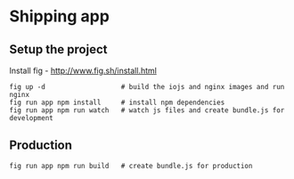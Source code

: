 # Shipping app

## Setup the project

Install fig - http://www.fig.sh/install.html

    fig up -d                   # build the iojs and nginx images and run nginx
    fig run app npm install     # install npm dependencies
    fig run app npm run watch   # watch js files and create bundle.js for development

## Production

    fig run app npm run build   # create bundle.js for production
